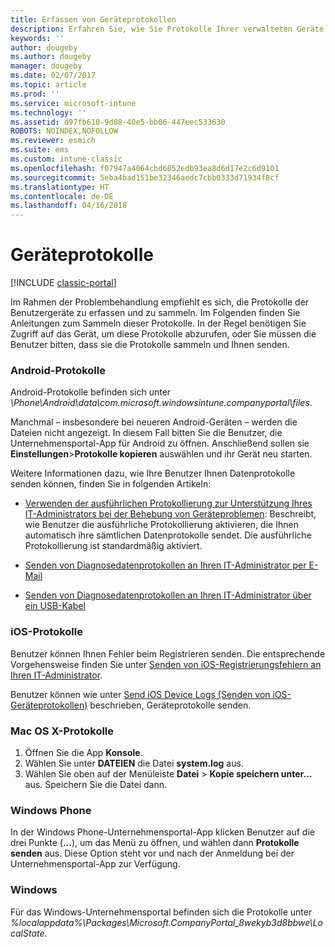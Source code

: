 ```yaml
---
title: Erfassen von Geräteprotokollen
description: Erfahren Sie, wie Sie Protokolle Ihrer verwalteten Geräte sammeln können.
keywords: ''
author: dougeby
ms.author: dougeby
manager: dougeby
ms.date: 02/07/2017
ms.topic: article
ms.prod: ''
ms.service: microsoft-intune
ms.technology: ''
ms.assetid: d97fb610-9d88-40e5-bb06-447eec533630
ROBOTS: NOINDEX,NOFOLLOW
ms.reviewer: esmich
ms.suite: ems
ms.custom: intune-classic
ms.openlocfilehash: f07947a4064cbd6852edb93ea8d6d17e2c6d9101
ms.sourcegitcommit: 5eba4bad151be32346aedc7cbb0333d71934f8cf
ms.translationtype: HT
ms.contentlocale: de-DE
ms.lasthandoff: 04/16/2018
---
```

# <a name="device-logs"></a>Geräteprotokolle

[!INCLUDE [classic-portal](../includes/classic-portal.md)]

Im Rahmen der Problembehandlung empfiehlt es sich, die Protokolle der Benutzergeräte zu erfassen und zu sammeln. Im Folgenden finden Sie Anleitungen zum Sammeln dieser Protokolle. In der Regel benötigen Sie Zugriff auf das Gerät, um diese Protokolle abzurufen, oder Sie müssen die Benutzer bitten, dass sie die Protokolle sammeln und Ihnen senden.

### <a name="android-logs"></a>Android-Protokolle
Android-Protokolle befinden sich unter *<Android Device>\Phone\Android\data\com.microsoft.windowsintune.companyportal\files*.

Manchmal – insbesondere bei neueren Android-Geräten – werden die Dateien nicht angezeigt. In diesem Fall bitten Sie die Benutzer, die Unternehmensportal-App für Android zu öffnen. Anschließend sollen sie **Einstellungen**>**Protokolle kopieren** auswählen und ihr Gerät neu starten.

Weitere Informationen dazu, wie Ihre Benutzer Ihnen Datenprotokolle senden können, finden Sie in folgenden Artikeln:

- [Verwenden der ausführlichen Protokollierung zur Unterstützung Ihres IT-Administrators bei der Behebung von Geräteproblemen](/intune-user-help/use-verbose-logging-to-help-your-it-administrator-fix-device-issues-android): Beschreibt, wie Benutzer die ausführliche Protokollierung aktivieren, die Ihnen automatisch ihre sämtlichen Datenprotokolle sendet. Die ausführliche Protokollierung ist standardmäßig aktiviert.

- [Senden von Diagnosedatenprotokollen an Ihren IT-Administrator per E-Mail](/intune-user-help/send-logs-to-your-it-admin-by-email-android)

- [Senden von Diagnosedatenprotokollen an Ihren IT-Administrator über ein USB-Kabel](/intune-user-help/send-diagnostic-data-logs-to-your-it-administrator-using-a-usb-cable-android)

### <a name="ios-logs"></a>iOS-Protokolle

Benutzer können Ihnen Fehler beim Registrieren senden. Die entsprechende Vorgehensweise finden Sie unter [Senden von iOS-Registrierungsfehlern an Ihren IT-Administrator](/intune-user-help/send-errors-to-your-it-admin-ios).

Benutzer können wie unter [Send iOS Device Logs (Senden von iOS-Geräteprotokollen)](/intune-user-help/send-logs-to-microsoft-ios) beschrieben, Geräteprotokolle senden.

### <a name="mac-os-x-logs"></a>Mac OS X-Protokolle

1. Öffnen Sie die App **Konsole**.
2. Wählen Sie unter **DATEIEN** die Datei **system.log** aus.
3. Wählen Sie oben auf der Menüleiste **Datei** > **Kopie speichern unter…** aus. Speichern Sie die Datei dann.

### <a name="windows-phone"></a>Windows Phone

In der Windows Phone-Unternehmensportal-App klicken Benutzer auf die drei Punkte (**...**), um das Menü zu öffnen, und wählen dann **Protokolle senden** aus. Diese Option steht vor und nach der Anmeldung bei der Unternehmensportal-App zur Verfügung.

### <a name="windows"></a>Windows

Für das Windows-Unternehmensportal befinden sich die Protokolle unter *%localappdata%\Packages\Microsoft.CompanyPortal_8wekyb3d8bbwe\LocalState*.
